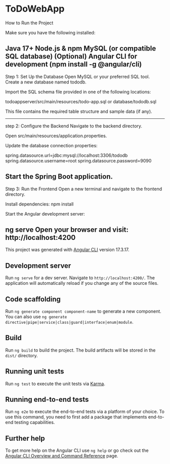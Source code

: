 # ToDoWebApp

How to Run the Project

Make sure you have the following installed:

Java 17+
Node.js & npm
MySQL (or compatible SQL database)
(Optional) Angular CLI for development (npm install -g @angular/cli)
----------------------------------
Step 1: Set Up the Database
Open MySQL or your preferred SQL tool.
Create a new database named tododb.

Import the SQL schema file provided in one of the following locations:

todoappserver/src/main/resources/todo-app.sql
or
database/tododb.sql 

This file contains the required table structure and sample data (if any).

---------------------------------------------------------------------------------------
step 2: Configure the Backend
Navigate to the backend directory.

Open src/main/resources/application.properties.

Update the database connection properties:

spring.datasource.url=jdbc:mysql://localhost:3306/tododb
spring.datasource.username=root
spring.datasource.password=9090

Start the Spring Boot application.
----------------------------------------------------------------------------------------

Step 3: Run the Frontend
Open a new terminal and navigate to the frontend directory.

Install dependencies:
npm install

Start the Angular development server:

ng serve
Open your browser and visit:
http://localhost:4200
-----------------------------------------------------------------------------------------


This project was generated with [Angular CLI](https://github.com/angular/angular-cli) version 17.3.17.

## Development server

Run `ng serve` for a dev server. Navigate to `http://localhost:4200/`. The application will automatically reload if you change any of the source files.

## Code scaffolding

Run `ng generate component component-name` to generate a new component. You can also use `ng generate directive|pipe|service|class|guard|interface|enum|module`.

## Build

Run `ng build` to build the project. The build artifacts will be stored in the `dist/` directory.

## Running unit tests

Run `ng test` to execute the unit tests via [Karma](https://karma-runner.github.io).

## Running end-to-end tests

Run `ng e2e` to execute the end-to-end tests via a platform of your choice. To use this command, you need to first add a package that implements end-to-end testing capabilities.

## Further help

To get more help on the Angular CLI use `ng help` or go check out the [Angular CLI Overview and Command Reference](https://angular.io/cli) page.

